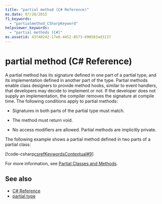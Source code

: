 ```yaml
---
title: "partial method (C# Reference)"
ms.date: 07/20/2015
f1_keywords: 
  - "partialmethod_CSharpKeyword"
helpviewer_keywords: 
  - "partial methods [C#]"
ms.assetid: 43f40242-17e0-4452-8573-090503ad3137
---
```

# partial method (C# Reference)

A partial method has its signature defined in one part of a partial type, and its implementation defined in another part of the type. Partial methods enable class designers to provide method hooks, similar to event handlers, that developers may decide to implement or not. If the developer does not supply an implementation, the compiler removes the signature at compile time. The following conditions apply to partial methods:

- Signatures in both parts of the partial type must match.

- The method must return void.

- No access modifiers are allowed. Partial methods are implicitly private.

The following example shows a partial method defined in two parts of a partial class:

[!code-csharp[csrefKeywordsContextual#9](~/samples/snippets/csharp/VS_Snippets_VBCSharp/csrefKeywordsContextual/CS/csrefKeywordsContextual.cs#9)]

For more information, see [Partial Classes and Methods](../../programming-guide/classes-and-structs/partial-classes-and-methods.md).

## See also

- [C# Reference](../index.md)
- [partial type](partial-type.md)